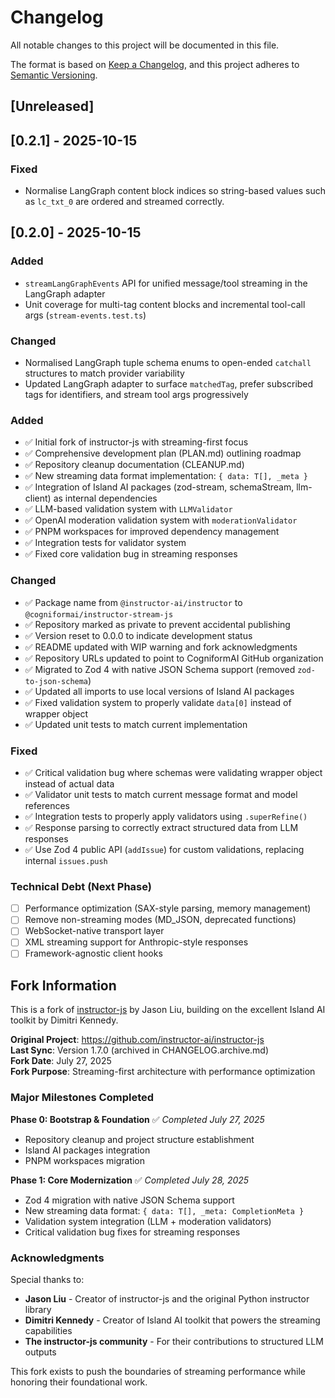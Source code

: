 # Changelog

All notable changes to this project will be documented in this file.

The format is based on [Keep a Changelog](https://keepachangelog.com/en/1.0.0/), and this project adheres to [Semantic Versioning](https://semver.org/spec/v2.0.0.html).

## [Unreleased]

## [0.2.1] - 2025-10-15

### Fixed

- Normalise LangGraph content block indices so string-based values such as `lc_txt_0` are ordered and streamed correctly.

## [0.2.0] - 2025-10-15

### Added

- `streamLangGraphEvents` API for unified message/tool streaming in the LangGraph adapter
- Unit coverage for multi-tag content blocks and incremental tool-call args (`stream-events.test.ts`)

### Changed

- Normalised LangGraph tuple schema enums to open-ended `catchall` structures to match provider variability
- Updated LangGraph adapter to surface `matchedTag`, prefer subscribed tags for identifiers, and stream tool args progressively

### Added

- ✅ Initial fork of instructor-js with streaming-first focus
- ✅ Comprehensive development plan (PLAN.md) outlining roadmap
- ✅ Repository cleanup documentation (CLEANUP.md)
- ✅ New streaming data format implementation: `{ data: T[], _meta }`
- ✅ Integration of Island AI packages (zod-stream, schemaStream, llm-client) as internal dependencies
- ✅ LLM-based validation system with `LLMValidator`
- ✅ OpenAI moderation validation system with `moderationValidator`
- ✅ PNPM workspaces for improved dependency management
- ✅ Integration tests for validator system
- ✅ Fixed core validation bug in streaming responses

### Changed

- ✅ Package name from `@instructor-ai/instructor` to `@cogniformai/instructor-stream-js`
- ✅ Repository marked as private to prevent accidental publishing
- ✅ Version reset to 0.0.0 to indicate development status
- ✅ README updated with WIP warning and fork acknowledgments
- ✅ Repository URLs updated to point to CogniformAI GitHub organization
- ✅ Migrated to Zod 4 with native JSON Schema support (removed `zod-to-json-schema`)
- ✅ Updated all imports to use local versions of Island AI packages
- ✅ Fixed validation system to properly validate `data[0]` instead of wrapper object
- ✅ Updated unit tests to match current implementation

### Fixed

- ✅ Critical validation bug where schemas were validating wrapper object instead of actual data
- ✅ Validator unit tests to match current message format and model references
- ✅ Integration tests to properly apply validators using `.superRefine()`
- ✅ Response parsing to correctly extract structured data from LLM responses
- ✅ Use Zod 4 public API (`addIssue`) for custom validations, replacing internal `issues.push`

### Technical Debt (Next Phase)

- [ ] Performance optimization (SAX-style parsing, memory management)
- [ ] Remove non-streaming modes (MD_JSON, deprecated functions)
- [ ] WebSocket-native transport layer
- [ ] XML streaming support for Anthropic-style responses
- [ ] Framework-agnostic client hooks

## Fork Information

This is a fork of [instructor-js](https://github.com/instructor-ai/instructor-js) by Jason Liu, building on the excellent Island AI toolkit by Dimitri Kennedy.

**Original Project**: https://github.com/instructor-ai/instructor-js  
**Last Sync**: Version 1.7.0 (archived in CHANGELOG.archive.md)  
**Fork Date**: July 27, 2025  
**Fork Purpose**: Streaming-first architecture with performance optimization

### Major Milestones Completed

**Phase 0: Bootstrap & Foundation** ✅ _Completed July 27, 2025_

- Repository cleanup and project structure establishment
- Island AI packages integration
- PNPM workspaces migration

**Phase 1: Core Modernization** ✅ _Completed July 28, 2025_

- Zod 4 migration with native JSON Schema support
- New streaming data format: `{ data: T[], _meta: CompletionMeta }`
- Validation system integration (LLM + moderation validators)
- Critical validation bug fixes for streaming responses

### Acknowledgments

Special thanks to:

- **Jason Liu** - Creator of instructor-js and the original Python instructor library
- **Dimitri Kennedy** - Creator of Island AI toolkit that powers the streaming capabilities
- **The instructor-js community** - For their contributions to structured LLM outputs

This fork exists to push the boundaries of streaming performance while honoring their foundational work.
